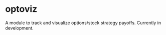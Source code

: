 # optoviz
A module to track and visualize options/stock strategy payoffs. Currently in development.
